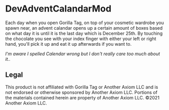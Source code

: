 # DevAdventCalandarMod
Each day when you open Gorilla Tag, on top of your cosmetic wardrobe you spawn near, an advent calandar opens up a certain amount of boxes based on what day it is until it is the last day which is December 25th. By touching the chocolate you see with your index finger with either your left or right hand, you'll pick it up and eat it up afterwards if you want to.   

*I'm aware I spelled Calendar wrong but I don't really care too much about it..*

## Legal
This product is not affiliated with Gorilla Tag or Another Axiom LLC and is not endorsed or otherwise sponsored by Another Axiom LLC. Portions of the materials contained herein are property of Another Axiom LLC. ©2021 Another Axiom LLC.
